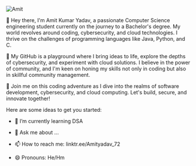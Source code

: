 
![Amit](https://github.com/amityadav72/amityadav72/assets/116592151/74a6ba9d-c18c-44eb-b7fa-b6073aa44b3c)

👋 Hey there, I'm Amit Kumar Yadav, a passionate Computer Science engineering student currently on the journey to a Bachelor's degree. My world revolves around coding, cybersecurity, and cloud technologies. I thrive on the challenges of programming languages like Java, Python, and C.

🚀 My GitHub is a playground where I bring ideas to life, explore the depths of cybersecurity, and experiment with cloud solutions. I believe in the power of community, and I'm keen on honing my skills not only in coding but also in skillful community management.

🔧 Join me on this coding adventure as I dive into the realms of software development, cybersecurity, and cloud computing. Let's build, secure, and innovate together!

Here are some ideas to get you started:


- 🌱 I’m currently learning DSA 

- 💬 Ask me about ...
- 📫 How to reach me: linktr.ee/Amityadav_72
- 😄 Pronouns: He/Hm   
